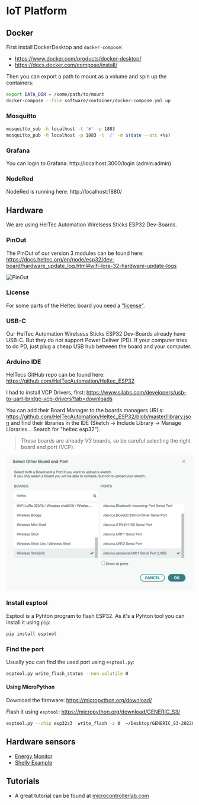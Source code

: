 # IoT Platform

## Docker

First install DockerDesktop and `docker-compose`:

- https://www.docker.com/products/docker-desktop/
- https://docs.docker.com/compose/install/

Then you can export a path to mount as a volume and spin up the containers:

```sh
export DATA_DIR = /some/path/to/mount
docker-compose --file software/container/docker-compose.yml up
```

### Mosquitto

```sh
mosquitto_sub -h localhost -t '#' -p 1883
mosquitto_pub -h localhost -p 1883 -t '/' -m $(date --utc +%s)
```

### Grafana

You can login to Grafana: http://localhost:3000/login (admin:admin)

### NodeRed

NodeRed is running here: http://localhost:1880/

## Hardware

We are using HelTec Automation Wirelsess Sticks ESP32 Dev-Boards.

### PinOut

The PinOut of our version 3 modules can be found here:  https://docs.heltec.org/en/node/esp32/dev-board/hardware_update_log.html#wifi-lora-32-hardware-update-logs

![PinOut](https://resource.heltec.cn/download/Wireless_Stick_V3/HTIT-WS_V3.png "PinOut")

### License

For some parts of the Heltec board you need a ["license"](https://docs.heltec.org/general/view_limited_technical_data.html#esp32-lora-series).

### USB-C
Our HelTec Automation Wirelsess Sticks ESP32 Dev-Boards already have USB-C. But they do not support Power Deliver (PD). If your computer tries to do PD, just plug a cheap USB hub between the board and your computer.

### Arduino IDE

HelTecs GitHub repo can be found here: https://github.com/HelTecAutomation/Heltec_ESP32

I had to install VCP Drivers, first: https://www.silabs.com/developers/usb-to-uart-bridge-vcp-drivers?tab=downloads

You can add their Board Manager to the boards managers URLs: https://github.com/HelTecAutomation/Heltec_ESP32/blob/master/library.json and find their libraries in the IDE (Sketch -> Include Library -> Manage Libraries... Search for "heltec esp32").

> These boards are already *V3* boards, so be careful selecting the right board and port (VCP).

![Arduino IDE](docs/images/flash-with-arduino.png "select the right board and port")

### Install esptool

Esptool is a Pyhton program to flash ESP32. As it's a Pyhton tool you can install it using `pip`:

```sh
pip install esptool
```

### Find the port 

Usually you can find the used port using `esptool.py`:

```sh
esptool.py write_flash_status --non-volatile 0
```

#### Using MicroPython

Download the firmware: https://micropython.org/download/

Flash it using `esptool`: https://micropython.org/download/GENERIC_S3/


```sh
esptool.py --chip esp32s3  write_flash -z 0  ~/Desktop/GENERIC_S3-20220117-v1.18.bin
```

## Hardware sensors

* [Energy Monitor](./software/firmware/energy-monitor/README.md)
* [Shelly Example](./software/firmware/shelly-monitor/README.md)

## Tutorials

* A great tutorial can be found at [microcontrollerlab.com](https://microcontrollerslab.com/esp32-mqtt-publish-multiple-sensor-readings-node-red/)
